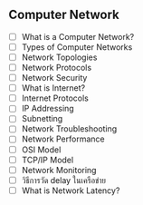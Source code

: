## Computer Network

- [ ] What is a Computer Network?
- [ ] Types of Computer Networks
- [ ] Network Topologies
- [ ] Network Protocols
- [ ] Network Security
- [ ] What is Internet?
- [ ] Internet Protocols
- [ ] IP Addressing
- [ ] Subnetting
- [ ] Network Troubleshooting
- [ ] Network Performance
- [ ] OSI Model
- [ ] TCP/IP Model
- [ ] Network Monitoring
- [ ] วิธีการวัด delay ในเครือข่าย
- [ ] What is Network Latency? 